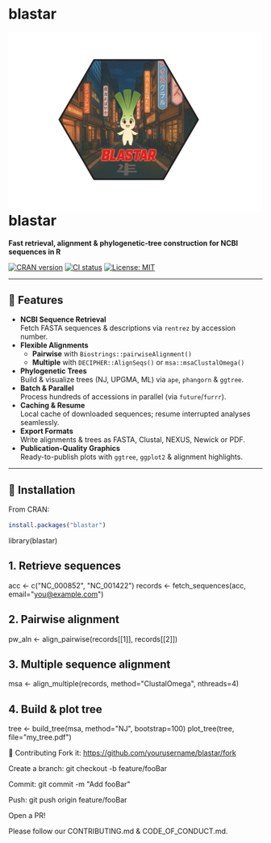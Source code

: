 # blastar

<!-- README.md for blastar -->

<!-- Logo on the right -->
<p align="left">
  <img align="right" src="blastar_2000.png" alt="blastar logo" width="750" />
  <h1>blastar</h1>
 <p><strong>Fast retrieval, alignment &amp; phylogenetic-tree construction for NCBI sequences in R</strong></p>
  <p>
    <a href="https://cran.r-project.org/package=blastar"><img src="https://img.shields.io/cran/v/blastar.svg" alt="CRAN version"/></a>
    <a href="https://github.com/yourusername/blastar/actions"><img src="https://img.shields.io/github/actions/workflow/status/yourusername/blastar/ci.yml?branch=main" alt="CI status"/></a>
    <a href="https://opensource.org/licenses/MIT"><img src="https://img.shields.io/badge/license-MIT-blue.svg" alt="License: MIT"/></a>
  </p>
</p>

---

## 🚀 Features

- **NCBI Sequence Retrieval**  
  Fetch FASTA sequences &amp; descriptions via `rentrez` by accession number.
- **Flexible Alignments**  
  - **Pairwise** with `Biostrings::pairwiseAlignment()`  
  - **Multiple** with `DECIPHER::AlignSeqs()` or `msa::msaClustalOmega()`
- **Phylogenetic Trees**  
  Build &amp; visualize trees (NJ, UPGMA, ML) via `ape`, `phangorn` &amp; `ggtree`.
- **Batch & Parallel**  
  Process hundreds of accessions in parallel (via `future`/`furrr`).
- **Caching & Resume**  
  Local cache of downloaded sequences; resume interrupted analyses seamlessly.
- **Export Formats**  
  Write alignments &amp; trees as FASTA, Clustal, NEXUS, Newick or PDF.
- **Publication-Quality Graphics**  
  Ready-to-publish plots with `ggtree`, `ggplot2` &amp; alignment highlights.

---

## 🔧 Installation

From CRAN:

```r
install.packages("blastar")
```

library(blastar)

## 1. Retrieve sequences
acc <- c("NC_000852", "NC_001422")
records <- fetch_sequences(acc, email="you@example.com")

## 2. Pairwise alignment
pw_aln <- align_pairwise(records[[1]], records[[2]])

## 3. Multiple sequence alignment
msa <- align_multiple(records, method="ClustalOmega", nthreads=4)

## 4. Build & plot tree
tree <- build_tree(msa, method="NJ", bootstrap=100)
plot_tree(tree, file="my_tree.pdf")


🤝 Contributing
Fork it: https://github.com/yourusername/blastar/fork

Create a branch: git checkout -b feature/fooBar

Commit: git commit -m "Add fooBar"

Push: git push origin feature/fooBar

Open a PR!

Please follow our CONTRIBUTING.md & CODE_OF_CONDUCT.md.



